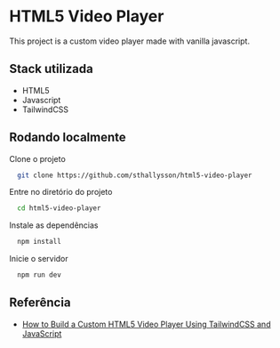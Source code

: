 # HTML5 Video Player

This project is a custom video player made with vanilla javascript.

## Stack utilizada

- HTML5
- Javascript
- TailwindCSS

## Rodando localmente

Clone o projeto

```bash
  git clone https://github.com/sthallysson/html5-video-player
```

Entre no diretório do projeto

```bash
  cd html5-video-player
```

Instale as dependências

```bash
  npm install
```

Inicie o servidor

```bash
  npm run dev
```

## Referência

- [How to Build a Custom HTML5 Video Player Using TailwindCSS and JavaScript](https://www.freecodecamp.org/news/build-a-custom-video-player-using-javascript-and-tailwind-css)
